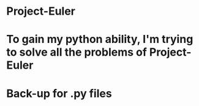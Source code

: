 # Project-Euler
# To gain my python ability, I'm trying to solve all the problems of Project-Euler
# Back-up for .py files
